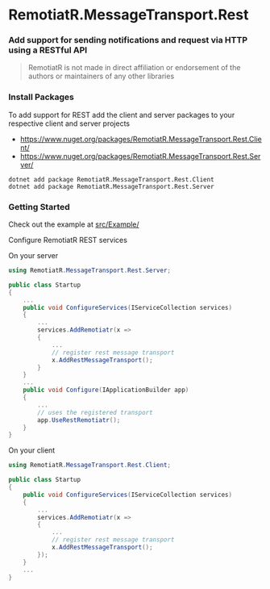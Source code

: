 # RemotiatR.MessageTransport.Rest

### Add support for sending notifications and request via HTTP using a RESTful API

> RemotiatR is not made in direct affiliation or endorsement of the authors or maintainers of any other libraries

### Install Packages
To add support for REST add the client and server packages to your respective client and server projects
- <https://www.nuget.org/packages/RemotiatR.MessageTransport.Rest.Client/>
- <https://www.nuget.org/packages/RemotiatR.MessageTransport.Rest.Server/>

```
dotnet add package RemotiatR.MessageTransport.Rest.Client
dotnet add package RemotiatR.MessageTransport.Rest.Server
```

### Getting Started
Check out the example at [src/Example/](https://github.com/kevinarthurackerman/RemotiatR/tree/master/src/Example)

Configure RemotiatR REST services

On your server
```csharp
using RemotiatR.MessageTransport.Rest.Server;

public class Startup
{
    ...
    public void ConfigureServices(IServiceCollection services)
    {
        ...
        services.AddRemotiatr(x => 
        {
            ...
            // register rest message transport
            x.AddRestMessageTransport();
        }
    }
    ...
    public void Configure(IApplicationBuilder app)
    {
        ...
        // uses the registered transport
        app.UseRestRemotiatr();
    }
}
```

On your client
```csharp
using RemotiatR.MessageTransport.Rest.Client;

public class Startup
{
    public void ConfigureServices(IServiceCollection services)
    {
        ...
        services.AddRemotiatr(x =>
        {
            ...
            // register rest message transport
            x.AddRestMessageTransport();
        });
    }
    ...
}
```
